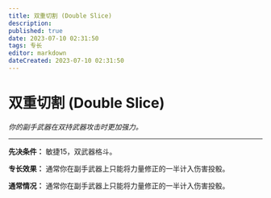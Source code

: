 ```yaml
---
title: 双重切割 (Double Slice)
description: 
published: true
date: 2023-07-10 02:31:50
tags: 专长
editor: markdown
dateCreated: 2023-07-10 02:31:50
---
```


# 双重切割 (Double Slice)

_你的副手武器在双持武器攻击时更加强力。_

* * *

**先决条件：** 敏捷15，双武器格斗。

**专长效果：** 通常你在副手武器上只能将力量修正的一半计入伤害投骰。

**通常情况：** 通常你在副手武器上只能将力量修正的一半计入伤害投骰。

